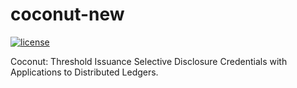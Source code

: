 # coconut-new
[![license](https://img.shields.io/badge/license-BSD-brightgreen.svg)](https://github.com/asonnino/coconut/blob/master/LICENSE)

Coconut: Threshold Issuance Selective Disclosure Credentials with Applications to Distributed Ledgers.
